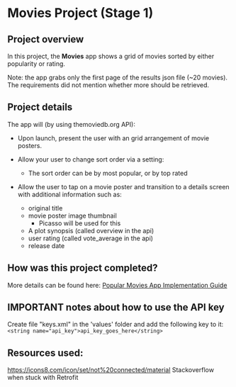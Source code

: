 # Movies Project (Stage 1)

## Project overview
In this project, the **Movies** app shows a grid of movies sorted by either popularity or rating.

Note: the app grabs only the first page of the results json file (~20 movies). The requirements did not mention whether more should be retrieved.

## Project details
The app will (by using themoviedb.org API):
* Upon launch, present the user with an grid arrangement of movie posters.
* Allow your user to change sort order via a setting:
    * The sort order can be by most popular, or by top rated

* Allow the user to tap on a movie poster and transition to a details screen with additional information such as:
    * original title
    * movie poster image thumbnail
        * Picasso will be used for this
    * A plot synopsis (called overview in the api)
    * user rating (called vote_average in the api)
    * release date

## How was this project completed?
More details can be found here: [Popular Movies App Implementation Guide](https://docs.google.com/document/d/1ZlN1fUsCSKuInLECcJkslIqvpKlP7jWL2TP9m6UiA6I/pub?embedded=true#h.bmztf99oydcp)

## IMPORTANT notes about how to use the API key
Create file "keys.xml" in the 'values' folder and add the following key to it:
`<string name="api_key">api_key_goes_here</string>`

## Resources used:
https://icons8.com/icon/set/not%20connected/material
Stackoverflow when stuck with Retrofit
